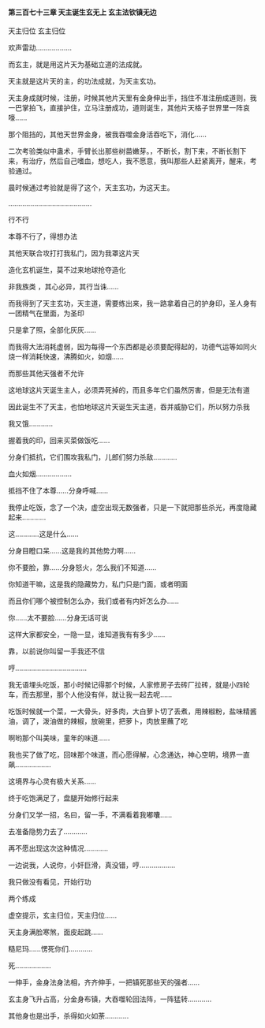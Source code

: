 #### 第三百七十三章 天主诞生玄无上 玄主法钦镇无边

天主归位
玄主归位

欢声雷动………………

而玄主，就是用这片天为基础立道的法成就。

天主就是这片天的主，的功法成就，为天主玄功。

天主身成就时候，注册，时候其他片天里有金身伸出手，挡住不准注册成道则，我一巴掌拍飞，直接护住，立马注册成功，道则诞生，其他片天格子世界里一阵哀嚎……


那个阻挡的，其他天世界金身，被我吞噬金身活吞吃下，消化……


二次考验类似中蛊术，手臂长出那些树苗嫩芽。，不断长，割下来，不断长割下来，有治疗，然后自己嗜血，想吃人，我不愿意，我叫那些人赶紧离开，醒来，考验通过。

晨时候通过考验就是得了这个，天主玄功，为这天主。

……………………………………


行不行

本尊不行了，得想办法

其他天联合攻打打我私门，因为我罩这片天

造化玄机诞生，莫不过来地球抢夺造化

非我族类 ，其心必异，其行当诛……

而我得到了天主玄功，天主道，需要练出来，我一路拿着自己的护身印，圣人身有一团精气在里面，为圣印

只是拿了照，全部化灰灰……

而我得大法消耗虚弱，因为每得一个东西都是必须要配得起的，功德气运等如同火烧一样消耗快速，沸腾如火，如烟……

而那些其他天强者不允许

这地球这片天诞生主人，必须弄死掉的，而且多年它们虽然厉害，但是无法有道

因此诞生不了天主，也怕地球这片天诞生天主道，吞并威胁它们，所以努力杀我

我又饿…………

握着我的印，回来买菜做饭吃……

分身们抵抗，它们围攻我私门，儿郎们努力杀敌…………

血火如烟………………

抵挡不住了本尊……分身呼喊……

我停止吃饭，念了一个决，虚空出现无数强者，只是一下就把那些杀光，再度隐藏起来…………

这…………这是什么……

分身目瞪口呆……这是我的其他势力啊……

你不要脸，靠……分身怒火，怎么我们不知道……

你知道干嘛，这是我的隐藏势力，私门只是门面，或者明面

而且你们哪个被控制怎么办，我们或者有内奸怎么办……

你……太不要脸……分身无话可说


这样大家都安全，一隐一显，谁知道我有有多少……

靠，以前说你叫留一手我还不信

哼………………………………



我无语埋头吃饭，那小时候记得那个时候，人家修房子去砖厂拉砖，就是小四轮车，而去那里，那个人他没有伴，就让我一起去呢……

吃饭时候就一个菜，一大骨头，好多肉，大白萝卜切了丢煮，用辣椒粉，盐味精酱油，调了，泼油做的辣椒，放碗里，把萝卜，肉放里蘸了吃

啊哟那个叫美味，童年的味道……

我也买了做了吃，回味那个味道，而心愿得解，心念通达，神心空明，境界一直飙………………

这境界与心灵有极大关系……


终于吃饱满足了，盘腿开始修行起来

分身们又学一招，名曰，留一手，不满看着我嘟囔……

去准备隐势力去了…………

再不愿出现这次这种情况…………

一边说我，人说你，小奸巨滑，真没错，哼………………


我只做没有看见，开始行功

两个练成

虚空提示，玄主归位，天主归位……

天主身满脸寒煞，面皮起跳……

糙尼玛……愣死你们…………

死………………

一伸手，金身法身法相，齐齐伸手，一把镇死那些天的强者……

玄主身飞升占高，分金身布镇，大吞噬轮回法阵，一阵猛转…………

其他身也是出手，杀得如火如荼…………

